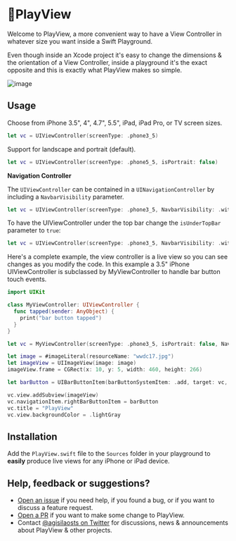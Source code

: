 # 📱PlayView

Welcome to PlayView, a more convenient way to have a View Controller in whatever size you want inside a Swift Playground.

Even though inside an Xcode project it's easy to change the dimensions & the orientation of a View Controller, inside a playground it's the exact opposite and this is exactly what PlayView makes so simple.

![image](Xcode_screenshot.png)

## Usage

Choose from iPhone 3.5", 4", 4.7", 5.5", iPad, iPad Pro, or TV screen sizes.

```swift
let vc = UIViewController(screenType: .phone3_5)
```
Support for landscape and portrait (default).

```swift
let vc = UIViewController(screenType: .phone5_5, isPortrait: false)
```
**Navigation Controller**

The `UIViewController` can be contained in a `UINavigationController` by including a `NavbarVisibility` parameter.

```swift
let vc = UIViewController(screenType: .phone3_5, NavbarVisibility: .withNavigationViewController(isUnderTopBar: false))
```
 To have the UIViewController under the top bar change the `isUnderTopBar` parameter to `true`:

 ```swift
 let vc = UIViewController(screenType: .phone3_5, NavbarVisibility: .withNavigationViewController(isUnderTopBar: true))
 ```
 Here's a complete example, the view controller is a live view so you can see changes as you modify the code. In this example a 3.5" iPhone UIViewController is subclassed by MyViewController to handle bar button touch events.

 ```swift
 import UIKit

 class MyViewController: UIViewController {
   func tapped(sender: AnyObject) {
     print("bar button tapped")
   }
 }

 let vc = MyViewController(screenType: .phone3_5, isPortrait: false, NavbarVisibility: .withNavigationViewController(isUnderTopBar: false))

 let image = #imageLiteral(resourceName: "wwdc17.jpg")
 let imageView = UIImageView(image: image)
 imageView.frame = CGRect(x: 10, y: 5, width: 460, height: 266)

 let barButton = UIBarButtonItem(barButtonSystemItem: .add, target: vc, action: #selector(vc.tapped(sender:)))

 vc.view.addSubview(imageView)
 vc.navigationItem.rightBarButtonItem = barButton
 vc.title = "PlayView"
 vc.view.backgroundColor = .lightGray
 ```
## Installation

 Add the `PlayView.swift` file to the `Sources` folder in your playground to **easily** produce live views for any iPhone or iPad device.

 ## Help, feedback or suggestions?

- [Open an issue](https://github.com/agisilaos/PlayView/issues/new) if you need help, if you found a bug, or if you want to discuss a feature request.
- [Open a PR](https://github.com/agisilaos/PlayView/pull/new/master) if you want to make some change to PlayView.
- Contact [@agisilaosts on Twitter](https://twitter.com/agisilaosts) for discussions, news & announcements about PlayView & other projects.
